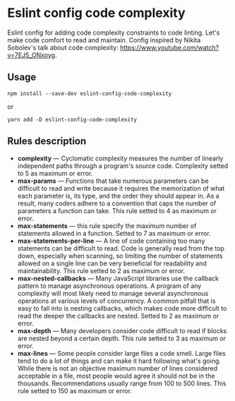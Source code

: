 # Eslint config code complexity

Eslint config for adding code complexity constraints to code linting. Let's make code comfort to read and maintain. Config inspired by Nikita Sobolev's talk about code complexity: https://www.youtube.com/watch?v=7EJ5_ONxoyg.

## Usage

`npm install --save-dev eslint-config-code-complexity`

or

`yarn add -D eslint-config-code-complexity`

## Rules description

- **complexity** — Cyclomatic complexity measures the number of linearly independent paths through a program's source code. Complexity setted to 5 as maximum or error.
- **max-params** — Functions that take numerous parameters can be difficult to read and write because it requires the memorization of what each parameter is, its type, and the order they should appear in. As a result, many coders adhere to a convention that caps the number of parameters a function can take. This rule setted to 4 as maximum or error.
- **max-statements** — this rule specify the maximum number of statements allowed in a function. Setted to 7 as maximum or error.
- **max-statements-per-line** — A line of code containing too many statements can be difficult to read. Code is generally read from the top down, especially when scanning, so limiting the number of statements allowed on a single line can be very beneficial for readability and maintainability. This rule setted to 2 as maximum or error.
- **max-nested-callbacks** — Many JavaScript libraries use the callback pattern to manage asynchronous operations. A program of any complexity will most likely need to manage several asynchronous operations at various levels of concurrency. A common pitfall that is easy to fall into is nesting callbacks, which makes code more difficult to read the deeper the callbacks are nested. Setted to 2 as maximum or error.
- **max-depth** — Many developers consider code difficult to read if blocks are nested beyond a certain depth. This rule setted to 3 as maximum or error.
- **max-lines** — Some people consider large files a code smell. Large files tend to do a lot of things and can make it hard following what's going. While there is not an objective maximum number of lines considered acceptable in a file, most people would agree it should not be in the thousands. Recommendations usually range from 100 to 500 lines. This rule setted to 150 as maximum or error.
